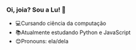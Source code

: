 ### Oi, joia? Sou a Lu! 👋

-  💻Cursando ciência da computação
-  📚Atualmente estudando Python e JavaScript
-  😊Pronouns: ela/dela 
